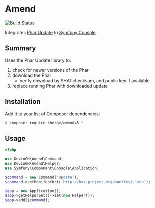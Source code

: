 Amend
=====

[![Build Status](https://travis-ci.org/box-project/amend.png?branch=master)](https://travis-ci.org/box-project/amend)

Integrates [Phar Update](https://github.com/herrera-io/php-phar-update) to [Symfony Console](https://github.com/symfony/Console).

Summary
-------

Uses the Phar Update library to:

1. check for newer versions of the Phar
1. download the Phar
    - verify download by SHA1 checksum, and public key if available
1. replace running Phar with downloaded update

Installation
------------

Add it to your list of Composer dependencies:

```sh
$ composer require kherge/amend=3.*
```

Usage
-----

```php
<?php

use KevinGH\Amend\Command;
use KevinGH\Amend\Helper;
use Symfony\Component\Console\Application;

$command = new Command('update');
$command->setManifestUri('http://box-project.org/manifest.json');

$app = new Application();
$app->getHelperSet()->set(new Helper());
$app->add($command);
```
